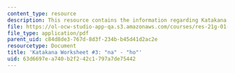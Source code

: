 ```yaml
---
content_type: resource
description: This resource contains the information regarding Katakana.
file: https://ol-ocw-studio-app-qa.s3.amazonaws.com/courses/res-21g-01-kana-spring-2010/63d6697ea740b2f242c1797a7de75442_MITRES_21G_01S10_k3.pdf
file_type: application/pdf
parent_uid: c84d8de3-767d-8d3f-234b-b45d41d2ac2e
resourcetype: Document
title: 'Katakana Worksheet #3: "na" - "ho"'
uid: 63d6697e-a740-b2f2-42c1-797a7de75442
---
```

